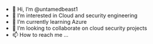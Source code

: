 - 👋 Hi, I’m @untamedbeast1
- 👀 I’m interested in Cloud and security engineering
- 🌱 I’m currently learning Azure
- 💞️ I’m looking to collaborate on cloud security projects
- 📫 How to reach me ...

<!---
untamedbeast1/untamedbeast1 is a ✨ special ✨ repository because its `README.md` (this file) appears on your GitHub profile.
You can click the Preview link to take a look at your changes.
--->
